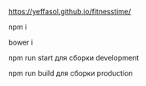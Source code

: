 https://yeffasol.github.io/fitnesstime/

npm i

bower i

npm run start для сборки development

npm run build для сборки production

